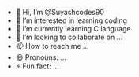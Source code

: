 - 👋 Hi, I’m @Suyashcodes90
- 👀 I’m interested in learning coding 
- 🌱 I’m currently learning C language 
- 💞️ I’m looking to collaborate on ...
- 📫 How to reach me ...
- 😄 Pronouns: ...
- ⚡ Fun fact: ...

<!---
Suyashcodes90/Suyashcodes90 is a ✨ special ✨ repository because its `README.md` (this file) appears on your GitHub profile.
You can click the Preview link to take a look at your changes.
--->
